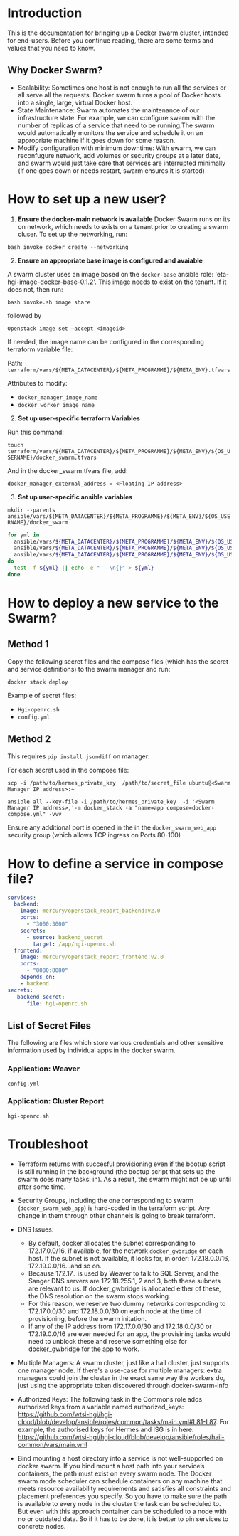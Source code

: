 # Introduction

This is the documentation for bringing up a Docker swarm cluster, intended for
end-users. Before you continue reading, there are some terms and values
that you need to know.

## Why Docker Swarm?


- Scalability: Sometimes one host is not enough to run all the services or all serve all the requests. Docker swarm turns a pool of Docker hosts into a single, large, virtual Docker host.
- State Maintenance: Swarm automates the maintenance of our infrastructure state. For example, we can configure swarm with the number of replicas of a service that need to be running.The swarm would automatically monitors the service and schedule it on an appropriate machine if it goes down for some reason. 
- Modify configuration with minimum downtime: With swarm, we can reconfugure network, add volumes or security groups at a later date, and swarm would just take care that services are interrupted minimally (if one goes down or needs restart, swarm ensures it is started)



# How to set up a new user?


1. **Ensure the docker-main network is available**
Docker Swarm runs on its on network, which needs to exists on a tenant prior to creating a swarm cluser. To set up the networking, run:

`bash invoke docker create --networking`

2. **Ensure an appropriate base image is configured and avaiable**


A swarm cluster uses an image based on the `docker-base` ansible role: 'eta-hgi-image-docker-base-0.1.2'. This image needs to exist on the tenant. 
If it does not, then run:

`bash invoke.sh image share`

followed by 

`Openstack image set —accept <imageid>`


If needed, the image name can be configured in the corresponding terraform variable file:

Path: `terraform/vars/${META_DATACENTER}/${META_PROGRAMME}/${META_ENV}.tfvars`

Attributes to modify:

- `docker_manager_image_name`    
- `docker_worker_image_name`


2. **Set up user-specific terraform Variables**

Run this command:

`touch terraform/vars/${META_DATACENTER}/${META_PROGRAMME}/${META_ENV}/${OS_USERNAME}/docker_swarm.tfvars`

And in the docker_swarm.tfvars file, add:

`docker_manager_external_address = <Floating IP address>`

3. **Set up user-specific ansible variables**

`mkdir --parents ansible/vars/${META_DATACENTER}/${META_PROGRAMME}/${META_ENV}/${OS_USERNAME}/docker_swarm`

```bash
for yml in 
  ansible/vars/${META_DATACENTER}/${META_PROGRAMME}/${META_ENV}/${OS_USERNAME}/docker_swarm.yml \
  ansible/vars/${META_DATACENTER}/${META_PROGRAMME}/${META_ENV}/${OS_USERNAME}/docker_swarm/docker-swarm-manager.yml \
  ansible/vars/${META_DATACENTER}/${META_PROGRAMME}/${META_ENV}/${OS_USERNAME}/docker_swarm/docker-swarm-worker.yml
do
  test -f ${yml} || echo -e "---\n{}" > ${yml}
done
```




# How to deploy a new service to the Swarm?

## Method 1
Copy the following secret files and the compose files (which has the secret and service definitions) to the swarm manager and run:

`docker stack deploy`

Example of secret files:

- `Hgi-openrc.sh`
- `config.yml`


## Method 2

This requires `pip install jsondiff` on manager:

For each secret used in the compose file:

`scp -i /path/to/hermes_private_key  /path/to/secret_file ubuntu@<Swarm Manager IP address>:~`

`ansible all --key-file -i /path/to/hermes_private_key  -i '<Swarm Manager IP address>,'-m docker_stack -a "name=app compose=docker-compose.yml" -vvv`

Ensure any additional port is opened in the in the `docker_swarm_web_app` security group (which allows TCP ingress on Ports 80-100)

# How to define a service in compose file?

```yaml
services:
  backend:
    image: mercury/openstack_report_backend:v2.0 
    ports: 
      - "3000:3000"
    secrets:
      - source: backend_secret
        target: /app/hgi-openrc.sh
  frontend:
    image: mercury/openstack_report_frontend:v2.0
    ports: 
      - "8080:8080"
    depends_on: 
    - backend
secrets:
   backend_secret:
      file: hgi-openrc.sh
```

## List of Secret Files

The following are files which store various credentials and other sensitive information used by individual apps in the docker swarm. 

### Application: Weaver

`config.yml`

### Application: Cluster Report

`hgi-openrc.sh`



# Troubleshoot

- Terraform returns with succesful provisioning even if the bootup script is still running in the background (the bootup script that sets up the swarm does many tasks: in).  As a result, the swarm might not be up until after some time.

- Security Groups, including the one corresponding to swarm (`docker_swarm_web_app`) is hard-coded in the terraform script. Any change in them through other channels is going to break terraform. 

- DNS Issues: 
  - By default, docker allocates the subnet corresponding to 172.17.0.0/16, if available, for the network `docker_gwbridge` on each host. If the subnet is not available, it looks for, in order: 172.18.0.0/16, 172.19.0.0/16...and so on. 
  - Because 172.17.*.* is used by Weaver to talk to SQL Server, and the Sanger DNS servers are 172.18.255.1, 2 and 3, both these subnets are relevant to us. If docker_gwbridge is allocated either of these, the DNS resolution on the swarm stops working.
  - For this reason, we reserve two dummy networks corresponding to 172.17.0.0/30 and 172.18.0.0/30 on each node at the time of provisioning, before the swarm initation. 
  - If any of the IP address from 172.17.0.0/30 and 172.18.0.0/30 or 172.19.0.0/16 are ever needed for an app, the provisining tasks would need to unblock these and reserve something else for docker_gwbridge for the app to work.

- Multiple Managers:  A swarm cluster, just like a hail cluster, just supports one manager node. If there's a use-case for multiple managers: extra managers could join the cluster in the exact same way the workers do, just using the appropriate token discovered through docker-swarm-info
  
- Authorized Keys: The following task in the Commons role adds authorised keys from a variable named authorized_keys: https://github.com/wtsi-hgi/hgi-cloud/blob/develop/ansible/roles/common/tasks/main.yml#L81-L87. For example, the authorised keys for Hermes and ISG is in here: https://github.com/wtsi-hgi/hgi-cloud/blob/develop/ansible/roles/hail-common/vars/main.yml 

- Bind mounting a host directory into a service is not well-supported on docker swarm. If you bind mount a host path into your service’s containers, the path must exist on every swarm node. The Docker swarm mode scheduler can schedule containers on any machine that meets resource availability requirements and satisfies all constraints and placement preferences you specify. So you have to make sure the path is available to every node in the cluster the task can be scheduled to. But even with this approach container can be scheduled to a node with no or outdated data. So if it has to be done, it is better to pin services to concrete nodes.







